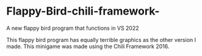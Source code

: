 # Flappy-Bird-chili-framework-
A new flappy bird program that functions in VS 2022

This flappy bird program has equally terrible graphics as the other version I made. This minigame was made using the Chili Framework 2016. 
